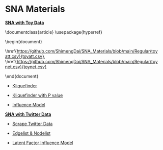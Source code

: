 # SNA Materials


[**SNA with Toy Data**](https://github.com/ShimengDai/SNA_Materials/tree/main/Regular)

\documentclass{article}
\usepackage{hyperref}

\begin{document}

\href{https://github.com/ShimengDai/SNA_Materials/blob/main/Regular/toyatt.csv}{toyatt.csv}, 
\href{https://github.com/ShimengDai/SNA_Materials/blob/main/Regular/toynet.csv}{toynet.csv}

\end{document}


- [Kliquefinder](https://github.com/ShimengDai/SNA_Materials/blob/main/Regular/basic%20kliquefinder.R)  

- [Kliquefinder with P value](https://github.com/ShimengDai/SNA_Materials/blob/main/Regular/run%20kliqfindr%20and%20plot%20figures%20with%20p%20value.R)  

- [Influence Model](https://github.com/ShimengDai/SNA_Materials/blob/main/Regular/influence.R)  


[**SNA with Twitter Data**](https://github.com/ShimengDai/SNA_Materials/tree/main/Twitter)

- [Scrape Twitter Data](https://github.com/ShimengDai/SNA_Materials/blob/main/Twitter/Scrape%20Twitter%20Data.Rmd)  

- [Edgelist & Nodelist](https://github.com/ShimengDai/SNA_Materials/blob/main/Twitter/Edgelist_nodelist.Rmd)  
  
- [Latent Factor Influence Model](https://github.com/ShimengDai/SNA_Materials/blob/main/Twitter/Latent_Factor_Influence.Rmd)  


